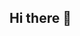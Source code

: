 ## Hi there 👋

<!--
**galarconm/galarconm** is a ✨ _special_ ✨ repository because its `README.md` (this file) appears on your GitHub profile.


- 🔭 I’m currently working on Cloud Computing.
- 🌱 I’m currently learning Python and Java.

